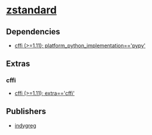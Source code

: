 # [zstandard](https://pypi.org/project/zstandard)

## Dependencies
- [cffi (>=1.11); platform_python_implementation=='pypy'](packages/c/cffi.md)


## Extras

### cffi
- [cffi (>=1.11); extra=='cffi'](packages/c/cffi.md)


## Publishers
- [indygreg](https://pypi.org/user/indygreg)

